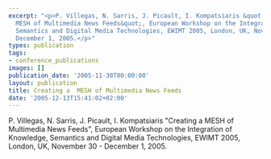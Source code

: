 ```yaml
---
excerpt: "<p>P. Villegas, N. Sarris, J. Picault, I. Kompatsiaris &quot;Creating a
  MESH of Multimedia News Feeds&quot;, European Workshop on the Integration of Knowledge,
  Semantics and Digital Media Technologies, EWIMT 2005, London, UK, November 30 -
  December 1, 2005.</p>"
types: publication
tags:
- conference_publications
images: []
publication_date: '2005-11-30T00:00:00'
layout: publication
title: Creating a  MESH of Multimedia News Feeds
date: '2005-12-13T15:41:02+02:00'
---
```

<p>P. Villegas, N. Sarris, J. Picault, I. Kompatsiaris &quot;Creating a MESH of Multimedia News Feeds&quot;, European Workshop on the Integration of Knowledge, Semantics and Digital Media Technologies, EWIMT 2005, London, UK, November 30 - December 1, 2005.</p>
